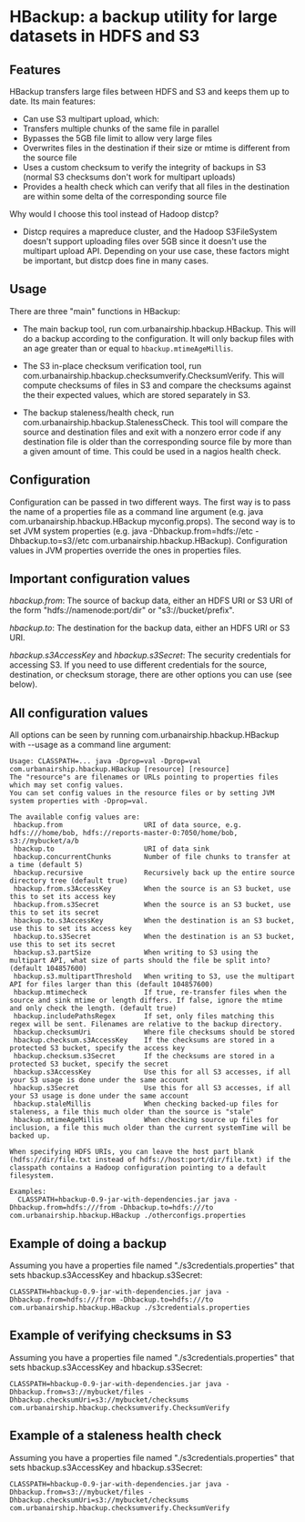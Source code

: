 # HBackup: a backup utility for large datasets in HDFS and S3

## Features

HBackup transfers large files between HDFS and S3 and keeps them up to date. Its main features:

 - Can use S3 multipart upload, which:
 - Transfers multiple chunks of the same file in parallel
 - Bypasses the 5GB file limit to allow very large files
 - Overwrites files in the destination if their size or mtime is different from the source file
 - Uses a custom checksum to verify the integrity of backups in S3 (normal S3 checksums don't work for multipart uploads)
 - Provides a health check which can verify that all files in the destination are within some delta of the corresponding source file

Why would I choose this tool instead of Hadoop distcp?

- Distcp requires a mapreduce cluster, and the Hadoop S3FileSystem doesn't
  support uploading files over 5GB since it doesn't use the multipart upload
  API. Depending on your use case, these factors might be important, but distcp
  does fine in many cases.

## Usage

There are three "main" functions in HBackup:

 - The main backup tool, run com.urbanairship.hbackup.HBackup. This will do a
   backup according to the configuration. It will only backup files with an
   age greater than or equal to `hbackup.mtimeAgeMillis`.

 - The S3 in-place checksum verification tool, run
   com.urbanairship.hbackup.checksumverify.ChecksumVerify. This will compute
   checksums of files in S3 and compare the checksums against the their expected
   values, which are stored separately in S3.

 - The backup staleness/health check, run
   com.urbanairship.hbackup.StalenessCheck. This tool will compare the source
   and destination files and exit with a nonzero error code if any destination
   file is older than the corresponding source file by more than a given amount
   of time. This could be used in a nagios health check.

## Configuration

Configuration can be passed in two different ways. The first way is to pass the
name of a properties file as a command line argument (e.g. java
com.urbanairship.hbackup.HBackup myconfig.props). The second way is to set JVM
system properties (e.g. java -Dhbackup.from=hdfs://etc -Dhbackup.to=s3//etc
com.urbanairship.hbackup.HBackup). Configuration values in JVM properties
override the ones in properties files.

## Important configuration values

*hbackup.from*: The source of backup data, either an HDFS URI or S3 URI of the
 form "hdfs://namenode:port/dir" or "s3://bucket/prefix".

*hbackup.to*: The destination for the backup data, either an HDFS URI or S3 URI.

*hbackup.s3AccessKey* and *hbackup.s3Secret*: The security credentials for
 accessing S3. If you need to use different credentials for the source,
 destination, or checksum storage, there are other options you can use (see
 below).

## All configuration values

All options can be seen by running com.urbanairship.hbackup.HBackup with --usage as a command line argument:

    Usage: CLASSPATH=... java -Dprop=val -Dprop=val com.urbanairship.hbackup.HBackup [resource] [resource]
    The "resource"s are filenames or URLs pointing to properties files which may set config values.
    You can set config values in the resource files or by setting JVM system properties with -Dprop=val.
    
    The available config values are:
     hbackup.from                    URI of data source, e.g. hdfs:///home/bob, hdfs://reports-master-0:7050/home/bob, s3://mybucket/a/b
     hbackup.to                      URI of data sink
     hbackup.concurrentChunks        Number of file chunks to transfer at a time (default 5)
     hbackup.recursive               Recursively back up the entire source directory tree (default true)
     hbackup.from.s3AccessKey        When the source is an S3 bucket, use this to set its access key
     hbackup.from.s3Secret           When the source is an S3 bucket, use this to set its secret
     hbackup.to.s3AccessKey          When the destination is an S3 bucket, use this to set its access key
     hbackup.to.s3Secret             When the destination is an S3 bucket, use this to set its secret
     hbackup.s3.partSize             When writing to S3 using the multipart API, what size of parts should the file be split into? (default 104857600)
     hbackup.s3.multipartThreshold   When writing to S3, use the multipart API for files larger than this (default 104857600)
     hbackup.mtimecheck              If true, re-transfer files when the source and sink mtime or length differs. If false, ignore the mtime and only check the length. (default true)
     hbackup.includePathsRegex       If set, only files matching this regex will be sent. Filenames are relative to the backup directory.
     hbackup.checksumUri             Where file checksums should be stored
     hbackup.checksum.s3AccessKey    If the checksums are stored in a protected S3 bucket, specify the access key
     hbackup.checksum.s3Secret       If the checksums are stored in a protected S3 bucket, specify the secret
     hbackup.s3AccessKey             Use this for all S3 accesses, if all your S3 usage is done under the same account
     hbackup.s3Secret                Use this for all S3 accesses, if all your S3 usage is done under the same account
     hbackup.staleMillis             When checking backed-up files for staleness, a file this much older than the source is "stale"
     hbackup.mtimeAgeMillis          When checking source up files for inclusion, a file this much older than the current systemTime will be backed up.
    
    When specifying HDFS URIs, you can leave the host part blank
    (hdfs://dir/file.txt instead of hdfs://host:port/dir/file.txt) if the
    classpath contains a Hadoop configuration pointing to a default filesystem.

    Examples:
      CLASSPATH=hbackup-0.9-jar-with-dependencies.jar java -Dhbackup.from=hdfs:///from -Dhbackup.to=hdfs:///to com.urbanairship.hbackup.HBackup ./otherconfigs.properties


## Example of doing a backup
Assuming you have a properties file named "./s3credentials.properties" that sets hbackup.s3AccessKey and hbackup.s3Secret:

    CLASSPATH=hbackup-0.9-jar-with-dependencies.jar java -Dhbackup.from=hdfs:///from -Dhbackup.to=hdfs:///to com.urbanairship.hbackup.HBackup ./s3credentials.properties

## Example of verifying checksums in S3
Assuming you have a properties file named "./s3credentials.properties" that sets hbackup.s3AccessKey and hbackup.s3Secret:

    CLASSPATH=hbackup-0.9-jar-with-dependencies.jar java -Dhbackup.from=s3://mybucket/files -Dhbackup.checksumUri=s3://mybucket/checksums com.urbanairship.hbackup.checksumverify.ChecksumVerify

## Example of a staleness health check
Assuming you have a properties file named "./s3credentials.properties" that sets hbackup.s3AccessKey and hbackup.s3Secret:

    CLASSPATH=hbackup-0.9-jar-with-dependencies.jar java -Dhbackup.from=s3://mybucket/files -Dhbackup.checksumUri=s3://mybucket/checksums com.urbanairship.hbackup.checksumverify.ChecksumVerify
